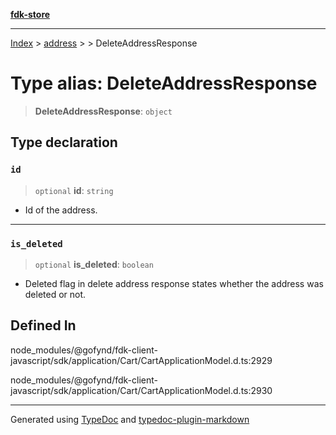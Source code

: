 [**fdk-store**](../../../README.md)
***

[Index](../../../API.md) > [address](../../README.md) > [<internal>](../README.md) > DeleteAddressResponse

# Type alias: DeleteAddressResponse

> **DeleteAddressResponse**: `object`

## Type declaration

### `id`

> `optional` **id**: `string`

- Id of the address.

***

### `is_deleted`

> `optional` **is\_deleted**: `boolean`

- Deleted flag in delete address response
states whether the address was deleted or not.

## Defined In

node\_modules/@gofynd/fdk-client-javascript/sdk/application/Cart/CartApplicationModel.d.ts:2929

node\_modules/@gofynd/fdk-client-javascript/sdk/application/Cart/CartApplicationModel.d.ts:2930

***
Generated using [TypeDoc](https://typedoc.org/) and [typedoc-plugin-markdown](https://www.npmjs.com/package/typedoc-plugin-markdown)
